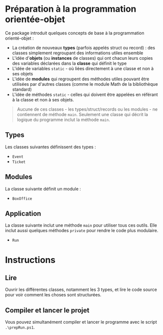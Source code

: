 # Préparation à la programmation orientée-objet

Ce package introduit quelques concepts de base à la programmation orienté-objet :

* La création de nouveaux **types** (parfois appelés struct ou record) : des classes simplement regroupant des informations utiles ensemble
* L'idée d'**objets** (ou **instances** de classes) qui ont chacun leurs copies des variables déclarées dans la **classe** qui définit le type
* L'idée de variables `static` - où liées directement à une classe et non à ses objets
* L'idée de **modules** qui regroupent des méthodes utiles pouvant être utilisées par d'autres classes (comme le module Math de la bibliothèque standard)
* L'idée de méthodes `static` - celles qui doivent être appelées en référant à la classe et non à ses objets.


>Aucune de ces classes - les types/struct/records ou les modules - ne contiennent de méthode `main`. Seulement une classe qui décrit la logique du programme inclut la méthode `main`.

## Types

Les classes suivantes définissent des types :
* `Event`
* `Ticket`

## Modules

La classe suivante définit un module :
* `BoxOffice`

## Application

La classe suivante inclut une méthode `main` pour utiliser tous ces outils. Elle inclut aussi quelques méthodes `private` pour rendre le code plus modulaire.
* `Run`

# Instructions 

## Lire
Ouvrir les différentes classes, notamment les 3 types, et lire le code source pour voir comment les choses sont structurées.

## Compiler et lancer le projet
Vous pouvez simultanément compiler et lancer le programme avec le script `.\prepRun.ps1`.

